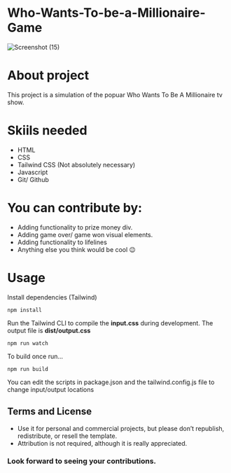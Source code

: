 # Who-Wants-To-be-a-Millionaire-Game
![Screenshot (15)](https://user-images.githubusercontent.com/103685058/185188624-f3b80adf-9800-4304-a182-c65290233eb5.png)


# About project
This project is a simulation of the popuar Who Wants To Be A Millionaire tv show. 

# Skiils needed
* HTML
* CSS
* Tailwind CSS (Not absolutely necessary)
* Javascript
* Git/ Github

# You can contribute by:
* Adding functionality to prize money div.
* Adding game over/ game won visual elements.
* Adding functionality to lifelines
* Anything else you think would be cool :wink:

# Usage

Install dependencies (Tailwind)

```
npm install
```

Run the Tailwind CLI to compile the **input.css** during development. The output file is **dist/output.css**

```
npm run watch
```

To build once run...

```
npm run build
```

You can edit the scripts in package.json and the tailwind.config.js file to change input/output locations


## Terms and License

- Use it for personal and commercial projects, but please don’t republish, redistribute, or resell the template.
- Attribution is not required, although it is really appreciated.

### Look forward to seeing your contributions.

